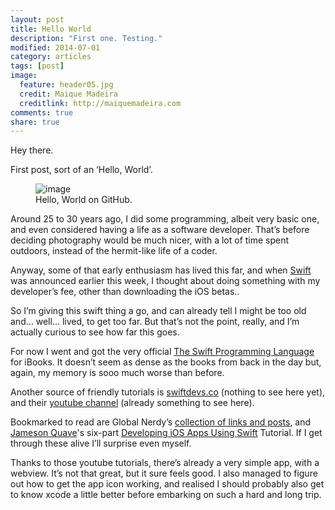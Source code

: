 ```yaml
---
layout: post
title: Hello World
description: "First one. Testing."
modified: 2014-07-01
category: articles
tags: [post]
image:
  feature: header05.jpg
  credit: Maique Madeira
  creditlink: http://maiquemadeira.com
comments: true
share: true
---
```


Hey there.

First post, sort of an ‘Hello, World’.

<figure>
	<img src="http://guezota.github.com/images/hello-world-image.png" alt="image" />
	<figcaption>Hello, World on GitHub.</figcaption>
</figure>

Around 25 to 30 years ago, I did some programming, albeit very basic one, and even considered having a life as a software developer. That’s before deciding photography would be much nicer, with a lot of time spent outdoors, instead of the hermit-like life of a coder.

Anyway, some of that early enthusiasm has lived this far, and when [Swift](https://developer.apple.com/swift/) was announced earlier this week, I thought about doing something with my developer’s fee, other than downloading the iOS betas..

So I’m giving this swift thing a go, and can already tell I might be too old and… well… lived, to get too far. But that’s not the point, really, and I’m actually curious to see how far this goes.

For now I went and got the very official [The Swift Programming Language](https://itunes.apple.com/us/book/the-swift-programming-language/id881256329?mt=11) for iBooks. It doesn’t seem as dense as the books from back in the day but, again, my memory is sooo much worse than before.

Another source of friendly tutorials is [swiftdevs.co](http://swiftdevs.co/) (nothing to see here yet), and their [youtube channel](https://www.youtube.com/channel/UCZuwF7Hfc5s8o_yuMcifyng) (already something to see here).

Bookmarked to read are Global Nerdy’s [collection of links and posts](http://www.globalnerdy.com/2014/06/03/swift-kick-resources-for-getting-started-with-the-swift-programming-language/), and [Jameson Quave](https://twitter.com/jquave)'s six-part [Developing iOS Apps Using Swift](http://jamesonquave.com/blog/developing-ios-apps-using-swift-tutorial/) Tutorial. If I get through these alive I’ll surprise even myself.

Thanks to those youtube tutorials, there’s already a very simple app, with a webview. It’s not that great, but it sure feels good. I also managed to figure out how to get the app icon working, and realised I should probably also get to know xcode a little better before embarking on such a hard and long trip.
